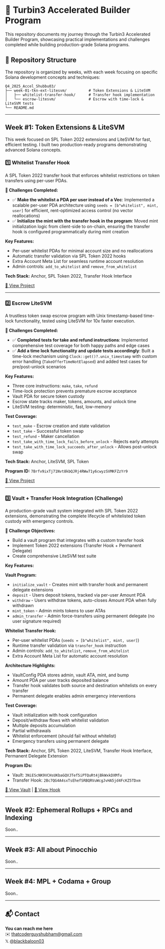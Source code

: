 # 🚀 Turbin3 Accelerated Builder Program

This repository documents my journey through the Turbin3 Accelerated Builder Program, showcasing practical implementations and challenges completed while building production-grade Solana programs.

## 📁 Repository Structure

The repository is organized by weeks, with each week focusing on specific Solana development concepts and techniques:

```
Q4_2025_Accel_Shubbu03/
├── week-01-tkn-ext-litesvm/          # Token Extensions & LiteSVM
│   ├── whitelist-transfer-hook/      # Transfer hook implementation
│   └── escrow-litesvm/               # Escrow with time-lock & LiteSVM tests
└── README.md
```

---

## Week #1: Token Extensions & LiteSVM

This week focused on SPL Token 2022 extensions and LiteSVM for fast, efficient testing. I built two production-ready programs demonstrating advanced Solana concepts.

### 1️⃣ Whitelist Transfer Hook

A SPL Token 2022 transfer hook that enforces whitelist restrictions on token transfers using per-user PDAs.

**🎯 Challenges Completed:**
- ✅ **Make the whitelist a PDA per user instead of a Vec**: Implemented a scalable per-user PDA architecture using `seeds = [b"whitelist", mint, user]` for efficient, rent-optimized access control (no vector reallocations)
- ✅ **Initialize the mint with the transfer hook in the program**: Moved mint initialization logic from client-side to on-chain, ensuring the transfer hook is configured programmatically during mint creation

**Key Features:**
- Per-user whitelist PDAs for minimal account size and no reallocations
- Automatic transfer validation via SPL Token 2022 hooks
- Extra Account Meta List for seamless runtime account resolution
- Admin controls: `add_to_whitelist` and `remove_from_whitelist`

**Tech Stack:** Anchor, SPL Token 2022, Transfer Hook Interface

[📂 View Project](./week-01-tkn-ext-litesvm/whitelist-transfer-hook)

---

### 2️⃣ Escrow LiteSVM

A trustless token swap escrow program with Unix timestamp-based time-lock functionality, tested using LiteSVM for 10x faster execution.

**🎯 Challenges Completed:**
- ✅ **Completed tests for take and refund instructions**: Implemented comprehensive test coverage for both happy paths and edge cases
- ✅ **Add a time lock functionality and update tests accordingly**: Built a time-lock mechanism using `Clock::get()?.unix_timestamp` with custom error handling (`TakeOfferTimeNotElapsed`) and added test cases for pre/post-unlock scenarios

**Key Features:**
- Three core instructions: `make`, `take`, `refund`
- Time-lock protection prevents premature escrow acceptance
- Vault PDA for secure token custody
- Escrow state tracks maker, tokens, amounts, and unlock time
- LiteSVM testing: deterministic, fast, low-memory

**Test Coverage:**
- `test_make` - Escrow creation and state validation
- `test_take` - Successful token swap
- `test_refund` - Maker cancellation
- `test_take_with_time_lock_fails_before_unlock` - Rejects early attempts
- `test_take_with_time_lock_succeeds_after_unlock` - Allows post-unlock swap

**Tech Stack:** Anchor, LiteSVM, SPL Token

**Program ID:** `7Brfv9ixTj71Nvt8kbQJRj4RWw71y6cwyzSVMKFZzYr9`

[📂 View Project](./week-01-tkn-ext-litesvm/escrow-litesvm)

---

### 3️⃣ Vault + Transfer Hook Integration (Challenge)

A production-grade vault system integrated with SPL Token 2022 extensions, demonstrating the complete lifecycle of whitelisted token custody with emergency controls.

**🎯 Challenge Objectives:**
- Build a vault program that integrates with a custom transfer hook
- Implement Token 2022 extensions (Transfer Hook + Permanent Delegate)
- Create comprehensive LiteSVM test suite

**Key Features:**

**Vault Program:**
- `initialize_vault` - Creates mint with transfer hook and permanent delegate extensions
- `deposit` - Users deposit tokens, tracked via per-user Amount PDA
- `withdraw` - Users withdraw tokens, auto-closes Amount PDA when fully withdrawn
- `mint_token` - Admin mints tokens to user ATAs
- `admin_transfer` - Admin force-transfers using permanent delegate (no user signature required)

**Whitelist Transfer Hook:**
- Per-user whitelist PDAs (`seeds = [b"whitelist", mint, user]`)
- Runtime transfer validation via `transfer_hook` instruction
- Admin controls: `add_to_whitelist`, `remove_from_whitelist`
- Extra Account Meta List for automatic account resolution

**Architecture Highlights:**
- VaultConfig PDA stores admin, vault ATA, mint, and bump
- Amount PDA per user tracks deposited balance
- Transfer hook validates both source and destination whitelists on every transfer
- Permanent delegate enables admin emergency interventions

**Test Coverage:**
- Vault initialization with hook configuration
- Deposit/withdraw flows with whitelist validation
- Multiple deposits accumulation
- Partial withdrawals
- Whitelist enforcement (should fail without whitelist)
- Emergency transfers using permanent delegate

**Tech Stack:** Anchor, SPL Token 2022, LiteSVM, Transfer Hook Interface, Permanent Delegate Extension

**Program IDs:**
- Vault: `3NiEScNK9VCHsUKbaGQVJTef5iPTQuRt4jBkWxkDXMfu`
- Transfer Hook: `2Bc7QG4A4sxTsEhefSRBQRVuWcgJvHA5jd4FcKZ5TDxm`

[📂 View Vault](./week-01-tkn-ext-litesvm/week-1-challenge/vault) | [📂 View Hook](./week-01-tkn-ext-litesvm/week-1-challenge/whitelist-transfer-hook)

---

## Week #2: Ephemeral Rollups + RPCs and Indexing

Soon..

---

## Week #3: All about Pinocchio

Soon..

---

## Week #4: MPL + Codama + Group

Soon..

---

## 📬 Contact

**You can reach me here**  
✉️ [thatcoderguyshubham@gmail.com](mailto:thatcoderguyshubham@gmail.com)  
𝕏  [@blackbaloon03](https://x.com/blackbaloon03)
